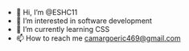 - 👋 Hi, I’m @ESHC11
- 👀 I’m interested in software development
- 🌱 I’m currently learning CSS
- 📫 How to reach me camargoeric469@gmail.com


<!---
ESHC11/ESHC11 is a ✨ special ✨ repository because its `README.md` (this file) appears on your GitHub profile.
You can click the Preview link to take a look at your changes.
--->
